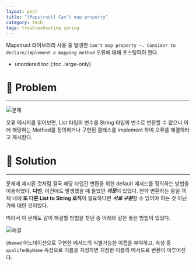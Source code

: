 ```yaml
---
layout: post
title: "[Mapstruct] Can't map property"
category: tech
tags: troubleshooting spring
---
```


Mapstruct 라이브러리 사용 중 발생한 `Can't map property ~. Consider to declare/implement a mapping method` 오류에 대해 포스팅하려 한다.

* unordered toc
{:toc .large-only}

# 👿 Problem
***

![문제](https://user-images.githubusercontent.com/44282342/205441273-250a134c-6b19-49d3-9fd8-26a37fbc7ec0.PNG)

오류 메시지를 읽어보면, List<String> 타입의 변수를 String 타입의 변수로 변환할 수 없으니 이에 해당하는 Method를 정의하거나 구현된 클래스를 implement 하여 오류를 해결하라고 제시한다.

# 👼 Solution
***

문제에 제시된 것처럼 결국 해당 타입간 변환을 위한 default 메서드를 정의하는 방법을 이용하였다. **다만**, 이전에도 발생했을 때 들었던 ***의문***이 있었다. 만약 변환하는 동일 객체 내에 **또 다른 List<String> to String 로직**이 필요하다면 ***서로 구분***할 수 있어야 하는 것 아닌가에 대한 것이었다.

따라서 이 문제도 같이 해결할 방법을 찾던 중 아래와 같은 좋은 방법이 있었다.

![해결](https://user-images.githubusercontent.com/44282342/205441276-02668c3e-e72e-49c3-84be-4cc4f15b874d.png)

`@Named` 어노테이션으로 구현한 메서드의 식별가능한 이름을 부여하고, 속성 중 `qualifedByName` 속성으로 이름을 지정하면 지정한 이름의 메서드로 변환이 이루어진다.
